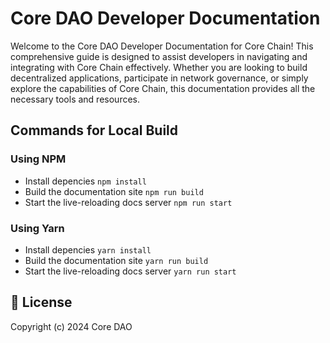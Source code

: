 # Core DAO Developer Documentation

Welcome to the Core DAO Developer Documentation for Core Chain! This comprehensive guide is designed to assist developers in navigating and integrating with Core Chain effectively. Whether you are looking to build decentralized applications, participate in network governance, or simply explore the capabilities of Core Chain, this documentation provides all the necessary tools and resources.

## Commands for Local Build

### Using NPM

* Install depencies `npm install ` 
* Build the documentation site `npm run build`
* Start the live-reloading docs server `npm run start` 

### Using Yarn

* Install depencies `yarn install ` 
* Build the documentation site `yarn run build`
* Start the live-reloading docs server `yarn run start` 

## 📜 License

Copyright (c) 2024 Core DAO 
